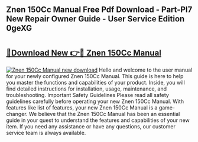 ## Znen 150Cc Manual Free Pdf Download - Part-PI7 New Repair Owner Guide - User Service Edition 0geXG

# <h2><a href="http://bc65914.oget.top/?id=Znen+150Cc+Manual">🔗Download New 👉🔴 Znen 150Cc Manual</a></h2>

[![Znen 150Cc Manual new download](https://i.imgur.com/5g1atiW.png)](http://bc65914.oget.top/?id=Znen+150Cc+Manual)
Hello and welcome to the user manual for your newly configured Znen 150Cc Manual. This guide is here to help you master the functions and capabilities of your product. Inside, you will find detailed instructions for installation, usage, maintenance, and troubleshooting. Important Safety Guidelines Please read all safety guidelines carefully before operating your new Znen 150Cc Manual. With features like list of features, your new Znen 150Cc Manual is a game-changer. We believe that the Znen 150Cc Manual has been an essential guide in your quest to understand the features and capabilities of your new item. If you need any assistance or have any questions, our customer service team is always available.

